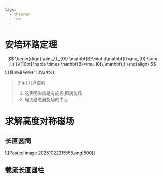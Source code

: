 ```yaml
---
tags:
  - theorem
  - law
---
```

# 安培环路定理

$$
\begin{align}
\oint_{L_{0}} \mathbf{B}\cdot d\mathbf{l}=\mu_{0} \sum I_{i}\\[10pt]
\nabla \times \mathbf{B}=\mu_{0}\,\mathbf{j}
\end{align}
$$
![[真空磁导率#^139245]]
>[!tip] 几点说明
>1. 这表明磁场是有旋场,即涡旋场
>2. 电流是磁涡旋场的中心

# 求解高度对称磁场
## 长直圆筒
![[Pasted image 20251022215555.png|500]]


## 载流长直圆柱

## 